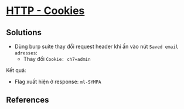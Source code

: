 # [HTTP - Cookies](https://www.root-me.org/en/Challenges/Web-Server/HTTP-Cookies)

## Solutions

- Dùng burp suite thay đổi request header khi ấn vào nút `Saved email adresses`:
  - Thay đổi `Cookie: ch7=admin`

Kết quả:

- Flag xuất hiện ở response: `ml-SYMPA`

## References
